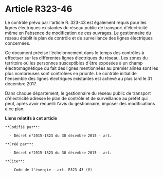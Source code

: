 # Article R323-46

Le contrôle prévu par l'article R. 323-43 est également requis pour les lignes électriques existantes du réseau public de
transport d'électricité même en l'absence de modification de ces ouvrages. Le gestionnaire du réseau établit le plan de
contrôle et de surveillance des lignes électriques concernées. 

Ce document précise l'échelonnement dans le temps des contrôles à effectuer sur les différentes lignes électriques du réseau.
Les zones du territoire où les personnes susceptibles d'être exposées à un champ électromagnétique du fait des lignes
mentionnées au premier alinéa sont les plus nombreuses sont contrôlées en priorité. Le contrôle initial de l'ensemble des
lignes électriques existantes est achevé au plus tard le 31 décembre 2017. 

Dans chaque département, le gestionnaire du réseau public de transport d'électricité adresse le plan de contrôle et de
surveillance au préfet qui peut, après avoir recueilli l'avis du gestionnaire, imposer des modifications à ce plan.

**Liens relatifs à cet article**

	**Codifié par**:

	  - Décret n°2015-1823 du 30 décembre 2015 - art.

	**Créé par**:

	  - Décret n°2015-1823 du 30 décembre 2015 - art.

	**Cite**:

	  - Code de l'énergie - art. R323-43 (V)
